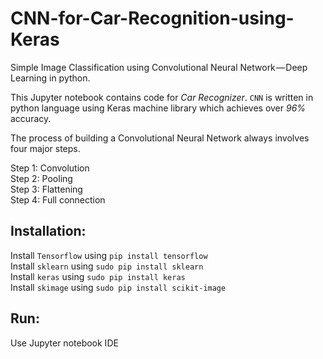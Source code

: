 # CNN-for-Car-Recognition-using-Keras
Simple Image Classification using Convolutional Neural Network — Deep Learning in python.

This Jupyter notebook contains code for *Car Recognizer*. `CNN` is written in python language using Keras machine library which achieves over *96%* accuracy.

The process of building a Convolutional Neural Network always involves four major steps.

Step 1: Convolution <br />
Step 2: Pooling <br />
Step 3: Flattening <br />
Step 4: Full connection <br />

## Installation:
Install `Tensorflow` using `pip install tensorflow` <br />
Install `sklearn` using `sudo pip install sklearn` <br />
Install `keras` using `sudo pip install keras` <br />
Install `skimage` using `sudo pip install scikit-image` <br />

## Run:
Use Jupyter notebook IDE
